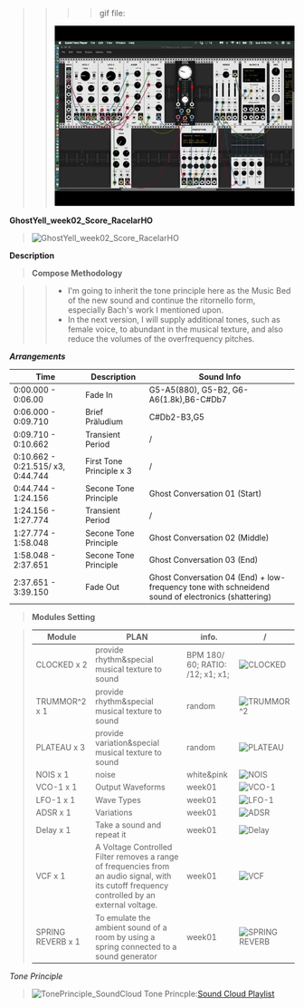 
>> >> gif file:  
>> 
>> ![last Patch](extensions/recording4-005.gif "Last Patch")

**GhostYell_week02_Score_RacelarHO**

>![GhostYell_week02_Score_RacelarHO](https://66.media.tumblr.com/86b6431749e061aaf40b828f01a79b72/ef159a1cc3104246-c9/s1280x1920/44cd821e6e857f1f44499c4d928216df18d33db7.png)

**Description**

>**Compose Methodology**

>>* I'm going to inherit the tone principle here as the Music Bed of the new sound and continue the ritornello form, especially Bach's work I mentioned upon.
>>* In the next version, I will supply additional tones, such as female voice, to abundant in the musical texture, and also reduce the volumes of the overfrequency pitches. 


***Arrangements***

Time | Description | Sound Info | 
------------- | ------------- | ------------- 
0:00.000 - 0:06.00 | Fade In | G5-A5(880), G5-B2, G6-A6(1.8k),B6-C#Db7 
0:06.000 - 0:09.710 | Brief Präludium | C#Db2-B3,G5
0:09.710 - 0:10.662 | Transient Period | /
0:10.662 - 0:21.515/ x3, 0:44.744 | First Tone Principle x 3 | /
0:44.744 - 1:24.156 | Secone Tone Principle | Ghost Conversation 01 (Start)
1:24.156 - 1:27.774 | Transient Period | /
1:27.774 - 1:58.048 | Secone Tone Principle | Ghost Conversation 02 (Middle)
1:58.048 - 2:37.651 | Secone Tone Principle | Ghost Conversation 03 (End)
2:37.651 - 3:39.150 | Fade Out | Ghost Conversation 04 (End) + low-frequency tone with schneidend sound of electronics (shattering)

>**Modules Setting**

> Module | PLAN | info. | /
> ------------- | ------------- | ------------- | -------------
> CLOCKED x 2 | provide rhythm&special musical texture to sound | BPM 180/ 60; RATIO: /12; x1; x1; | ![CLOCKED](https://66.media.tumblr.com/5c821d486335222e31d9f25b40322e4d/277efcdc2258289c-66/s250x400/1febb59db0f30401cd62213ce7554467de44a58d.png)
> TRUMMOR^2 x 1 | provide rhythm&special musical texture to sound | random | ![TRUMMOR^2](https://66.media.tumblr.com/d95f771abd0112e9f918788f57ee7a56/6619620a72e611e2-72/s1280x1920/905b082367236e902ad84f49d6a47d4887fa6560.png)
> PLATEAU x 3 | provide variation&special musical texture to sound | random | ![PLATEAU](https://66.media.tumblr.com/e4cd4815088f26984cdb705528b0c488/277efcdc2258289c-d7/s250x400/343139c84d67573b85eee17f30efe880efce37be.png)
>  NOIS x 1 | noise | white&pink | ![NOIS](https://66.media.tumblr.com/32cbee2730d6853f475260a08b4da26a/277efcdc2258289c-69/s640x960/ed44a4392a788ecf56fa984baea050c8c31e817d.png)
> VCO-1 x 1 | Output Waveforms | week01 | ![VCO-1](https://66.media.tumblr.com/4f62979f909731c6dc07d9f73ba00bd3/277efcdc2258289c-f9/s400x600/ec87f604387dd7b6f9fc92c1e555c7b01a30a3d2.png)
> LFO-1 x 1 | Wave Types | week01 | ![LFO-1](https://66.media.tumblr.com/74f24b32248e170aad0a1fb736e287de/277efcdc2258289c-d9/s640x960/269c4a66f45c463861148605fd25c132c51584d1.png)
> ADSR x 1 | Variations | week01 | ![ADSR](https://66.media.tumblr.com/f5bd318ba64ffbaf232bc83bfc01d06c/277efcdc2258289c-1b/s640x960/7ef4483b607e7869d2fb7f8935765ec03ecca1ba.png)
> Delay x 1 | Take a sound and repeat it | week01 | ![Delay](https://66.media.tumblr.com/182cf187ff0f8e24f43d25ec1fee3a5a/277efcdc2258289c-eb/s640x960/b9abc9a2e74cea5de860064e87defbe9aaad9088.png)
> VCF x 1 | A Voltage Controlled Filter removes a range of frequencies from an audio signal, with its cutoff frequency controlled by an external voltage. | week01 | ![VCF](https://66.media.tumblr.com/5e88b93c313ce6ece673109abdcd325c/277efcdc2258289c-b1/s640x960/5ee8166e956b8fa967a7842181bec1358f03bf80.png)
> SPRING REVERB x 1 | To emulate the ambient sound of a room by using a spring connected to a sound generator | week01 | ![SPRING REVERB](https://66.media.tumblr.com/029f54468c8e488c293bdf3ad5979db7/277efcdc2258289c-42/s640x960/a3475706ce86254ff01a1ca3b4833b89ef8087db.png)


*Tone Principle* 
>![TonePrinciple_SoundCloud](https://66.media.tumblr.com/d4eb97ce8a20494e2ed631bd2d4efcb4/f6598e86ee9a4529-4b/s1280x1920/8268917b2f4c35f4488ed46aa70d1736a5249180.png)
> Tone Princple:[Sound Cloud Playlist](https://soundcloud.com/racelar-ho/the-sound-of-air-mirrorgarden)
